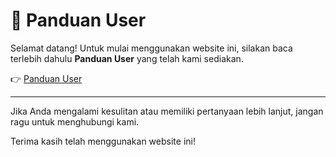 # 📘 Panduan User

Selamat datang! Untuk mulai menggunakan website ini, silakan baca terlebih dahulu **Panduan User** yang telah kami sediakan.

👉 [Panduan User](https://www.mediafire.com/file/wlyk8l4hmwisx3z/Panduan_User.docx/file)

---

Jika Anda mengalami kesulitan atau memiliki pertanyaan lebih lanjut, jangan ragu untuk menghubungi kami.

Terima kasih telah menggunakan website ini!
